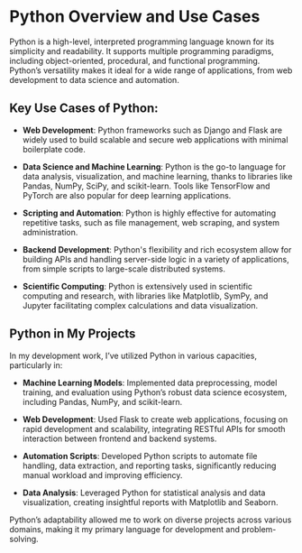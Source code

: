 # Python Overview and Use Cases

Python is a high-level, interpreted programming language known for its simplicity and readability. It supports multiple programming paradigms, including object-oriented, procedural, and functional programming. Python’s versatility makes it ideal for a wide range of applications, from web development to data science and automation.

## Key Use Cases of Python:

- **Web Development**: Python frameworks such as Django and Flask are widely used to build scalable and secure web applications with minimal boilerplate code.
  
- **Data Science and Machine Learning**: Python is the go-to language for data analysis, visualization, and machine learning, thanks to libraries like Pandas, NumPy, SciPy, and scikit-learn. Tools like TensorFlow and PyTorch are also popular for deep learning applications.

- **Scripting and Automation**: Python is highly effective for automating repetitive tasks, such as file management, web scraping, and system administration.

- **Backend Development**: Python's flexibility and rich ecosystem allow for building APIs and handling server-side logic in a variety of applications, from simple scripts to large-scale distributed systems.

- **Scientific Computing**: Python is extensively used in scientific computing and research, with libraries like Matplotlib, SymPy, and Jupyter facilitating complex calculations and data visualization.

## Python in My Projects

In my development work, I’ve utilized Python in various capacities, particularly in:

- **Machine Learning Models**: Implemented data preprocessing, model training, and evaluation using Python’s robust data science ecosystem, including Pandas, NumPy, and scikit-learn.

- **Web Development**: Used Flask to create web applications, focusing on rapid development and scalability, integrating RESTful APIs for smooth interaction between frontend and backend systems.

- **Automation Scripts**: Developed Python scripts to automate file handling, data extraction, and reporting tasks, significantly reducing manual workload and improving efficiency.

- **Data Analysis**: Leveraged Python for statistical analysis and data visualization, creating insightful reports with Matplotlib and Seaborn.

Python’s adaptability allowed me to work on diverse projects across various domains, making it my primary language for development and problem-solving.